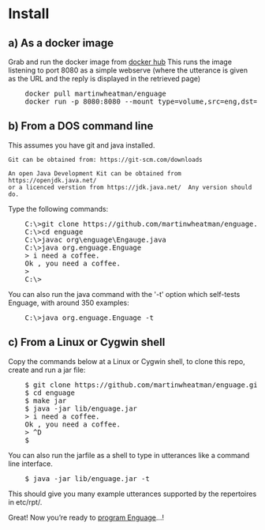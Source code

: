 # Install
## a) As a docker image
Grab and run the docker image from
[docker hub](https://hub.docker.com/r/martinwheatman/enguage)
This runs the image listening to port 8080 as a simple webserve (where the utterance is given as the URL and the reply is displayed in the retrieved page)
<pre>
    docker pull martinwheatman/enguage
    docker run -p 8080:8080 --mount type=volume,src=eng,dst=/var/local/eng
</pre>
## b) From a DOS command line
This assumes you have git and java installed.

    Git can be obtained from: https://git-scm.com/downloads

    An open Java Development Kit can be obtained from https://openjdk.java.net/ 
    or a licenced verstion from https://jdk.java.net/  Any version should do.

Type the following commands:
<pre>
    C:\>git clone https://github.com/martinwheatman/enguage.git
    C:\>cd enguage
    C:\>javac org\enguage\Engauge.java
    C:\>java org.enguage.Enguage
    > i need a coffee.
    Ok , you need a coffee.
    > <Crt-Z>
    C:\>
</pre>
You can also run the java command with the '-t' option which self-tests Enguage,
with around 350 examples:
<pre>
    C:\>java org.enguage.Enguage -t
</pre>

## c) From a Linux or Cygwin shell
Copy the commands below at a Linux or Cygwin shell, to clone this repo,
create and run a jar file:
<pre>
    $ git clone https://github.com/martinwheatman/enguage.git
    $ cd enguage
    $ make jar
    $ java -jar lib/enguage.jar
    > i need a coffee.
    Ok , you need a coffee.
    > ^D
    $
</pre>
You can also run the jarfile as a shell to type in utterances like a 
command line interface.
<pre>
    $ java -jar lib/enguage.jar -t
</pre>
This should give you many example utterances supported by the repertoires 
in etc/rpt/.

Great!
Now you’re ready to [program Enguage](./programming.md)…!

